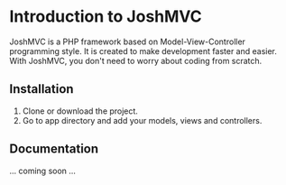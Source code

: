 # Introduction to JoshMVC
JoshMVC is a PHP framework based on Model-View-Controller programming style.
It is created to make development faster and easier. With JoshMVC, you don't need to worry about coding from scratch.

## Installation
1. Clone or download the project.
2. Go to app directory and add your models, views and controllers.

## Documentation
... coming soon ...
